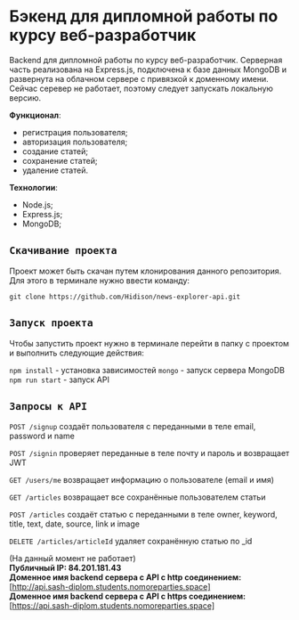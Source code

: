 # Бэкенд для дипломной работы по курсу веб-разработчик

Backend для дипломной работы по курсу веб-разработчик. Серверная часть реализована на Express.js, подключена к базе данных MongoDB и развернута на облачном сервере с привязкой к доменному имени. Сейчас серевер не работает, поэтому следует запускать локальную версию.

**Функционал**:
- регистрация пользователя;
- авторизация пользователя;
- создание статей;
- сохранение статей;
- удаление статей.

**Технологии**:
- Node.js;
- Express.js;
- MongoDB;

## `Скачивание проекта`

Проект может быть скачан путем клонирования данного репозитория. Для этого в терминале нужно ввести команду:

```
git clone https://github.com/Hidison/news-explorer-api.git
```

## `Запуск проекта` 


Чтобы запустить проект нужно в терминале перейти в папку с проектом и выполнить следующие действия:

`npm install` - установка зависимостей
`mongo` - запуск сервера MongoDB
`npm run start` - запуск API

## `Запросы к API`

`POST /signup` создаёт пользователя с переданными в теле email, password и name

`POST /signin` проверяет переданные в теле почту и пароль и возвращает JWT

`GET /users/me` возвращает информацию о пользователе (email и имя)

`GET /articles` возвращает все сохранённые пользователем статьи

`POST /articles` создаёт статью с переданными в теле owner, keyword, title, text, date, source, link и image

`DELETE /articles/articleId` удаляет сохранённую статью по _id

(На данный момент не работает)  
**Публичный IP: 84.201.181.43**  
**Доменное имя backend сервера c API с http соединением:** [http://api.sash-diplom.students.nomoreparties.space]  
**Доменное имя backend сервера c API с https соединением:** [https://api.sash-diplom.students.nomoreparties.space]